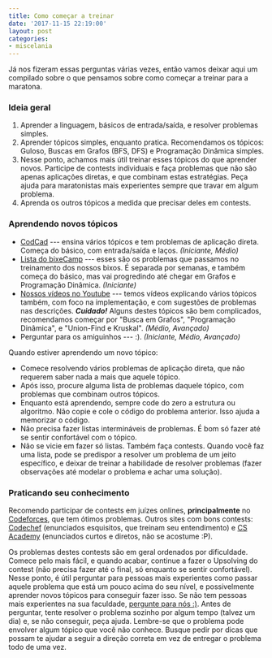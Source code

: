 ```yaml
---
title: Como começar a treinar
date: '2017-11-15 22:19:00'
layout: post
categories:
- miscelania
---
```


Já nos fizeram essas perguntas várias vezes, então vamos deixar aqui um compilado sobre o que pensamos sobre como começar a treinar para a maratona.

### Ideia geral

1. Aprender a linguagem, básicos de entrada/saída, e resolver problemas simples.
1. Aprender tópicos simples, enquanto pratica. Recomendamos os tópicos: Guloso, Buscas em Grafos (BFS, DFS) e Programação Dinâmica simples.
1. Nesse ponto, achamos mais útil treinar esses tópicos do que aprender novos. Participe de contests individuais e faça problemas que não são apenas aplicações diretas, e que combinam estas estratégias. Peça ajuda para maratonistas mais experientes sempre que travar em algum problema.
1. Aprenda os outros tópicos a medida que precisar deles em contests.

### Aprendendo novos tópicos

- [CodCad](http://www.codcad.com) --- ensina vários tópicos e tem problemas de aplicação direta. Começa do básico, com entrada/saída e laços. *(Iniciante, Médio)*
- [Lista do bixeCamp](https://docs.google.com/spreadsheets/d/1dXSSo5ybWk7WnuA5l6XjhddhIuJls5NHiRVzVc4A9pk/edit#gid=1290639072) --- esses são os problemas que passamos no treinamento dos nossos bixos. É separada por semanas, e também começa do básico, mas vai progredindo até chegar em Grafos e Programação Dinâmica. *(Iniciante)*
- [Nossos vídeos no Youtube](https://www.youtube.com/watch?v=vfK3RtS50vQ&list=PL9sdTenuXlxmIsiKgJRYtUm_A0Cnh-vPB) --- temos vídeos explicando vários tópicos também, com foco na implementação, e com sugestões de problemas nas descrições. ***Cuidado!*** Alguns destes tópicos são bem complicados, recomendamos começar por "Busca em Grafos", "Programação Dinâmica", e "Union-Find e Kruskal". *(Médio, Avançado)*
- Perguntar para os amiguinhos --- :). *(Iniciante, Médio, Avançado)*

Quando estiver aprendendo um novo tópico:

- Comece resolvendo vários problemas de aplicação direta, que não requerem saber nada a mais que aquele tópico.
- Após isso, procure alguma lista de problemas daquele tópico, com problemas que combinam outros tópicos.
- Enquanto está aprendendo, sempre code do zero a estrutura ou algoritmo. Não copie e cole o código do problema anterior. Isso ajuda a memorizar o código.
- Não precisa fazer listas intermináveis de problemas. É bom só fazer até se sentir confortável com o tópico.
- Não se vicie em fazer só listas. Também faça contests. Quando você faz uma lista, pode se predispor a resolver um problema de um jeito específico, e deixar de treinar a habilidade de resolver problemas (fazer observações até modelar o problema e achar uma solução).

### Praticando seu conhecimento

Recomendo participar de contests em juízes onlines, **principalmente** no [Codeforces](http://codeforces.com/), que tem ótimos problemas. Outros sites com bons contests: [Codechef](https://www.codechef.com/) (enunciados esquisitos, que treinam seu entendimento) e [CS Academy](https://csacademy.com/) (enunciados curtos e diretos, não se acostume :P).

Os problemas destes contests são em geral ordenados por dificuldade. Comece pelo mais fácil, e quando acabar, continue a fazer o Upsolving do contest (não precisa fazer até o final, só enquanto se sentir confortável). Nesse ponto, é útil perguntar para pessoas mais experientes como passar aquele problema que está um pouco acima do seu nível, e possivelmente aprender novos tópicos para conseguir fazer isso. Se não tem pessoas mais experientes na sua faculdade, [pergunte para nós :)](https://t.me/maratonabrasil). Antes de perguntar, tente resolver o problema sozinho por algum tempo (talvez um dia) e, se não conseguir, peça ajuda. Lembre-se que o problema pode envolver algum tópico que você não conhece. Busque pedir por dicas que possam te ajudar a seguir a direção correta em vez de entregar o problema todo de uma vez.
